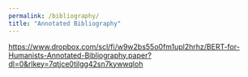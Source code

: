 ```yaml
---
permalink: /bibliography/
title: "Annotated Bibliography"
---
```


https://www.dropbox.com/scl/fi/w9w2bs55o0fm1upl2hrhz/BERT-for-Humanists-Annotated-Bibliography.paper?dl=0&rlkey=7qtjce0tilgg42sn7kywwqloh